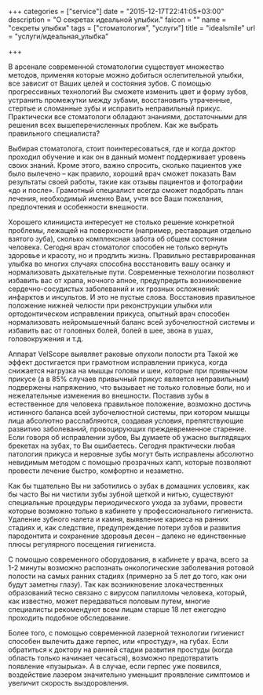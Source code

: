 +++
categories = ["service"]
date = "2015-12-17T22:41:05+03:00"
description = "О секретах идеальной улыбки."
faicon = ""
name = "секреты улыбки"
tags = ["стоматология", "услуги"]
title = "idealsmile"
url = "ycлуги/идеальная_улыбка"

+++

В арсенале современной стоматологии существует множество методов, применяя которые можно добиться ослепительной улыбки, все зависит от Ваших целей и состояния зубов. С помощью прогрессивных технологий Вы сможете изменить цвет и форму зубов, устранить промежутки между зубами, восстановить утраченные, стертые и сломанные зубы и исправить неправильный прикус. Практически все стоматологи обладают знаниями, достаточными для решения всех вышеперечисленных проблем. Как же выбрать правильного специалиста?

Выбирая стоматолога, стоит поинтересоваться, где и когда доктор проходил обучение и как он в данный момент поддерживает уровень своих знаний. Кроме этого, важно спросить, сколько пациентов уже было вылечено – как правило, хороший врач сможет показать Вам результаты своей работы, такие как отзывы пациентов и фотографии «до и после». Грамотный специалист всегда сможет подобрать план лечения, необходимый именно Вам, учтя все Ваши пожелания, предпочтения и особенности внешности.

Хорошего клинициста интересует не столько решение конкретной проблемы, лежащей на поверхности (например, реставрация отдельно взятого зуба), сколько комплексная забота об общем состоянии человека. Сегодня врач стоматолог способен не только вернуть здоровье и красоту, но и продлить жизнь. Правильно реставрированная улыбка во многих случаях способна восстановить вашу осанку и нормализовать дыхательные пути. Современные технологии позволяют избавить вас от храпа, ночного апное, предупредить возникновение сердечно-сосудистых заболеваний и их грозных осложнений: инфарктов и инсультов. И это не пустые слова. Восстановив правильное положение нижней челюсти при реконструкции улыбки или ортодонтическом исправлении прикуса, опытный врач способен нормализовать нейромышечный баланс всей зубочелюстной системы и избавить вас от головных болей, болей в шее, звона в ушах, головокружения и т.д.

Аппарат VelScope выявляет раковые опухоли полости рта Такой же эффект достигается при грамотном исправлении прикуса, когда снижается нагрузка на мышцы головы и шеи, которые при привычном прикусе (а в 85% случаев привычный прикус является неправильным) подвержены напряжению, что вызывает не только головные боли, но и нежелательные изменения во внешности. Поставив зубы в естественное для человека правильное положение, возможно достичь истинного баланса всей зубочелюстной системы, при котором мышцы лица абсолютно расслабляются, создавая условия, препятствующие развитию заболеваний, провоцирующих преждевременное старение. Если говоря об исправлении зубов, Вы думаете об ужасно выглядящих брекетах на зубах, то Вы ошибаетесь. Сегодня практически любая патология прикуса и неровные зубы могут быть исправлены абсолютно невидимым методом с помощью прозрачных капп, которые позволяют провести лечение быстро, комфортно и незаметно.

Как бы тщательно Вы ни заботились о зубах в домашних условиях, как бы часто Вы ни чистили зубы зубной щеткой и нитью, существуют специальные процедуры периодического ухода за зубами, провести которые возможно только в кабинете у профессионального гигиениста. Удаление зубного налета и камня, выявление кариеса на ранних стадиях и, как следствие, предупреждение потери зубов и развития пародонтита и сохранение здоровья десен – далеко не единственные плюсы регулярного посещения гигиениста.

С помощью современного оборудования, в кабинете у врача, всего за 1-2 минуты возможно распознать онкологические заболевания ротовой полости на самых ранних стадиях (примерно за 5 лет до того, как они будут заметны глазу). Так как возникновение злокачественных образований тесно связано с вирусом папилломы человека, который, как известно, может передаваться половым путем, многие специалисты рекомендуют всем лицам старше 18 лет ежегодно проходить подобное обследование.

Более того, с помощью современной лазерной технологии гигиенист способен вылечить даже герпес, или «простуду», на губах. Если обратиться к доктору на ранней стадии развития простуды (когда область только начинает чесаться), возможно предотвратить появление «пузырька». А в случае, если герпес уже появился, воздействие лазером значительно уменьшит проявление симптомов и увеличит скорость выздоровления.